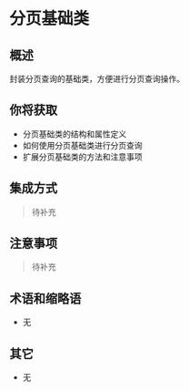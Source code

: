 # 分页基础类

## 概述

封装分页查询的基础类，方便进行分页查询操作。

## 你将获取

- 分页基础类的结构和属性定义
- 如何使用分页基础类进行分页查询
- 扩展分页基础类的方法和注意事项


## 集成方式

> 待补充

## 注意事项

> 待补充

## 术语和缩略语

- 无

## 其它

- 无
